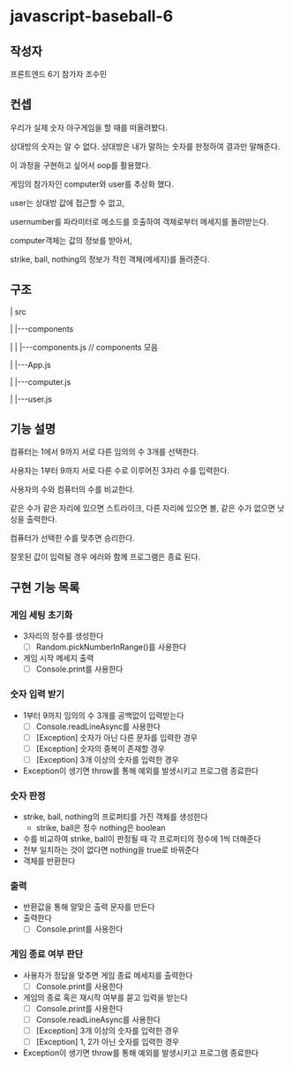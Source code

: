 # javascript-baseball-6

## 작성자
프론트엔드 6기 참가자 조수민

## 컨셉
우리가 실제 숫자 야구게임을 할 때를 떠올려봤다.

상대방의 숫자는 알 수 없다. 상대방은 내가 말하는 숫자를 판정하여 결과만 말해준다.

이 과정을 구현하고 싶어서 oop를 활용했다.

게임의 참가자인 computer와 user를 추상화 했다.

user는 상대방 값에 접근할 수 없고, 

usernumber를 파라미터로 메소드를 호출하여 객체로부터 메세지를 돌려받는다.

computer객체는 값의 정보를 받아서, 

strike, ball, nothing의 정보가 적힌 객체(메세지)를 돌려준다.

## 구조
| src

|		|---components

|		|		|---components.js // components 모음

| 	|---App.js

| 	|---computer.js

| 	|---user.js


## 기능 설명

컴퓨터는 1에서 9까지 서로 다른 임의의 수 3개를 선택한다.

사용자는 1부터 9까지 서로 다른 수로 이루어진 3자리 수를 입력한다.


사용자의 수와 컴퓨터의 수를 비교한다.

같은 수가 같은 자리에 있으면 스트라이크, 다른 자리에 있으면 볼, 같은 수가 없으면 낫싱을 출력한다.

컴퓨터가 선택한 수를 맞추면 승리한다.


잘못된 값이 입력될 경우 에러와 함께 프로그램은 종료 된다.

## 구현 기능 목록 

### 게임 세팅 초기화

- 3자리의 정수를 생성한다
	- [ ] Random.pickNumberInRange()를 사용한다
- 게임 시작 메세지 출력
	- [ ] Console.print를 사용한다

### 숫자 입력 받기

- 1부터 9까지 임의의 수 3개를 공백없이 입력받는다
	- [ ] Console.readLineAsync를 사용한다
	- [ ] [Exception] 숫자가 아닌 다른 문자를 입력한 경우
	- [ ] [Exception] 숫자의 중복이 존재할 경우
	- [ ] [Exception] 3개 이상의 숫자를 입력한 경우
- Exception이 생기면 throw를 통해 예외를 발생시키고 프로그램 종료한다


### 숫자 판정

- strike, ball, nothing의 프로퍼티를 가진 객체를 생성한다
	- strike, ball은 정수 nothing은 boolean
- 수를 비교하여 strike, ball이 판정될 때 각 프로퍼티의 정수에 1씩 더해준다
- 전부 일치하는 것이 없다면 nothing을 true로 바꿔준다
- 객체를 반환한다

### 출력

- 반환값을 통해 알맞은 출력 문자를 만든다
- 출력한다
	- [ ] Console.print를 사용한다

### 게임 종료 여부 판단

- 사용자가 정답을 맞추면 게임 종료 메세지를 출력한다
	- [ ] Console.print를 사용한다
- 게임의 종료 혹은 재시작 여부를 묻고 입력을 받는다
	- [ ] Console.print를 사용한다
	- [ ] Console.readLineAsync를 사용한다
  - [ ] [Exception] 3개 이상의 숫자를 입력한 경우
  - [ ] [Exception] 1, 2가 아닌 숫자를 입력한 경우
- Exception이 생기면 throw를 통해 예외를 발생시키고 프로그램 종료한다
